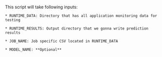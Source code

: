 This script will take following inputs:

    * RUNTIME_DATA: Directory that has all application monitoring data for testing
    
    * RUNTIME_RESULTS: Output directory that we gonna write prediction results
    
    * JOB_NAME: Job specific CSV located in RUNTIME_DATA
    
    * MODEL_NAME: **Optional** 
